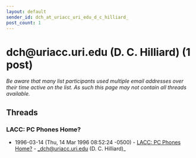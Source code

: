 ```yaml
---
layout: default
sender_id: dch_at_uriacc_uri_edu_d_c_hilliard_
post_count: 1
---
```


# dch<span>@</span>uriacc.uri.edu (D. C. Hilliard) (1 post)

_Be aware that many list participants used multiple email addresses over their time active on the list. As such this page may not contain all threads available._

## Threads

### LACC: PC Phones Home?
+ 1996-03-14 (Thu, 14 Mar 1996 08:52:24 -0500) - [LACC: PC Phones Home?](/archive/1996/03/b7a027a87c6e1d6ffcb4238306af89ca0370aa241c836dad21b2d253cc69048b) - _dch@uriacc.uri.edu (D. C. Hilliard)_

